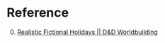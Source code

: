 # Reference

0. [Realistic Fictional Holidays || D&D Worldbuilding](https://www.youtube.com/watch?v=LHC8FiKn6HQ)

